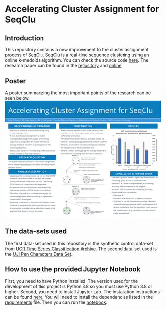# Accelerating Cluster Assignment for SeqClu

## Introduction

This repository contains a new improvement to the cluster assignment process of SeqClu. SeqClu is a real-time sequence clustering using an online k-medoids algorithm. You can check the source code [here](SeqClu.ipynb). The research paper can be found in the [repository](paper.pdf) and [online](https://repository.tudelft.nl/islandora/object/uuid:7ead7330-fe8a-4b94-a6cf-8f752083ecba?collection=education).

## Poster

A poster summarizing the most important points of the research can be seen below.
![Poster](poster.png)

## The data-sets used

The first data-set used in this repository is the synthetic control data-set from [UCR Time Series Classification Archive](https://www.cs.ucr.edu/~eamonn/time_series_data_2018/). The second data-set used is the [UJI Pen Characters Data Set](https://archive.ics.uci.edu/ml/datasets/UJI+Pen+Characters).

## How to use the provided Jupyter Notebook

First, you need to have Python installed. The version used for the development of this project is Python 3.8 so you must use Python 3.8 or higher. Second, you need to install Jupyter Lab. The installation instructions can be found [here](https://jupyterlab.readthedocs.io/en/stable/getting_started/installation.html). You will need to install the dependencies listed in the [requirements](requirements.txt) file. Then you can run the [notebook](SeqClu.ipynb).
